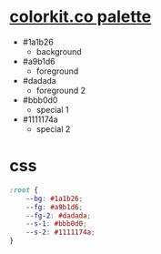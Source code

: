 # [colorkit.co palette](https://colorkit.co/palette/1a1b26-a9b1d6-dadada-bbb0d0-1111174a/)

- #1a1b26 
  - background
- #a9b1d6
  - foreground
- #dadada
  - foreground 2
- #bbb0d0
  - special 1
- #1111174a
  - special 2

# css
```css
:root {
    --bg: #1a1b26;
    --fg: #a9b1d6;
    --fg-2: #dadada;
    --s-1: #bbb0d0;
    --s-2: #1111174a;
}
```
